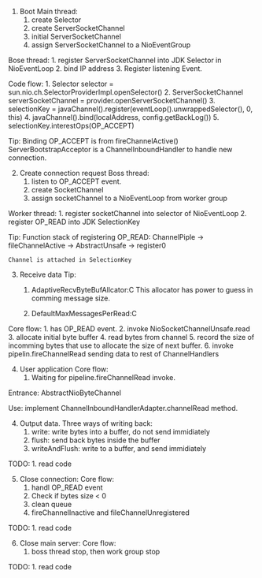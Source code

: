 1. Boot
  Main thread:
    1. create Selector
    2. create ServerSocketChannel
    3. initial ServerSocketChannel
    4. assign ServerSocketChannel to a NioEventGroup

  Bose thread:
    1. register ServerSocketChannel into JDK Selector in NioEventLoop
    2. bind IP address
    3. Register listening Event.

  Code flow:
    1. Selector selector = sun.nio.ch.SelectorProviderImpl.openSelector()
    2. ServerSocketChannel serverSocketChannel = provider.openServerSocketChannel()
    3. selectionKey = javaChannel().register(eventLoop().unwrappedSelector(), 0, this)
    4. javaChannel().bind(localAddress, config.getBackLog())
    5. selectionKey.interestOps(OP_ACCEPT)

  Tip:
    Binding OP_ACCEPT is from fireChannelActive()
    ServerBootstrapAcceptor is a ChannelInboundHandler to handle new connection.

2. Create connection request
  Boss thread:
    1. listen to OP_ACCEPT event.
    2. create SocketChannel
    3. assign socketChannel to a NioEventLoop from worker group

  Worker thread:
    1. register socketChannel into selector of NioEventLoop
    2. register OP_READ into JDK SelectionKey

  Tip:
    Function stack of registering OP_READ:
      ChannelPiple -> fileChannelActive -> AbstractUnsafe -> register0

    Channel is attached in SelectionKey

3. Receive data
  Tip:
    1. AdaptiveRecvByteBufAllcator:C
      This allocator has power to guess in comming message size.
    
    2. DefaultMaxMessagesPerRead:C
  
  Core flow:
    1. has OP_READ event.
    2. invoke NioSocketChannelUnsafe.read
    3. allocate initial byte buffer
    4. read bytes from channel
    5. record the size of incomming bytes that use to allocate the size of next buffer.
    6. invoke pipelin.fireChannelRead sending data to rest of ChannelHandlers

4. User application
  Core flow:
    1. Waiting for pipeline.fireChannelRead invoke.

  Entrance:
    AbstractNioByteChannel

  Use:
    implement ChannelInboundHandlerAdapter.channelRead method.

4. Output data.
  Three ways of writing back:
    1. write: write bytes into a buffer, do not send immidiately
    2. flush: send back bytes inside the buffer
    3. writeAndFlush: write to a buffer, and send immidiately

  TODO:
    1. read code

5. Close connection:
  Core flow:
    1. handl OP_READ event
    2. Check if bytes size < 0
    3. clean queue
    4. fireChannelInactive and fileChannelUnregistered

  TODO:
    1. read code

6. Close main server:
  Core flow:
    1. boss thread stop, then work group stop

  TODO:
    1. read code
